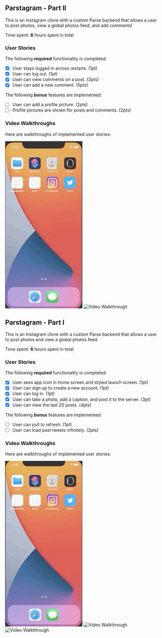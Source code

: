 ## Parstagram - Part II

This is an Instagram clone with a custom Parse backend that allows a user to post photos, view a global photos feed, and add comments!

Time spent: **8** hours spent in total

### User Stories

The following **required** functionality is completed:

- [x] User stays logged in across restarts. (1pt)
- [x] User can log out. (1pt)
- [x] User can view comments on a post. (3pts)
- [x] User can add a new comment. (5pts)

The following **bonus** features are implemented:

- [ ] User can add a profile picture. (2pts)
- [ ] Profile pictures are shown for posts and comments. (2pts)

### Video Walkthroughs

Here are walkthroughs of implemented user stories:

<img src='parse5.gif' title='Video Walkthrough' width='250' alt='Video Walkthrough' />
<img src='parse4.gif' title='Video Walkthrough' width='250' alt='Video Walkthrough' />

## Parstagram - Part I

This is an Instagram clone with a custom Parse backend that allows a user to post photos and view a global photos feed.

Time spent: **6** hours spent in total

### User Stories

The following **required** functionality is completed:

- [x] User sees app icon in home screen and styled launch screen. (1pt)
- [x] User can sign up to create a new account. (1pt)
- [x] User can log in. (1pt)
- [x] User can take a photo, add a caption, and post it to the server. (3pt)
- [x] User can view the last 20 posts. (4pts)

The following **bonus** features are implemented:

- [ ] User can pull to refresh. (1pt)
- [ ] User can load past tweets infinitely. (2pts)

### Video Walkthroughs

Here are walkthroughs of implemented user stories:

<img src='parse1.gif' title='Video Walkthrough' width='250' alt='Video Walkthrough' />
<img src='parse2.gif' title='Video Walkthrough' width='250' alt='Video Walkthrough' />
<img src='parse3.gif' title='Video Walkthrough' width='250' alt='Video Walkthrough' />
